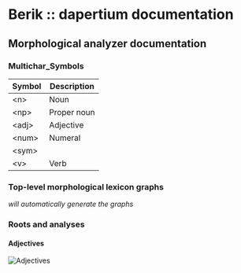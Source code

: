 # Berik :: dapertium documentation

## Morphological analyzer documentation

### Multichar\_Symbols

| Symbol | Description |
| - | - |
| \<n\> | Noun |
| \<np\> | Proper noun |
| \<adj\> | Adjective |
| \<num\> | Numeral |
| \<sym\> | |
| \<v\> | Verb |

### Top-level morphological lexicon graphs

_will automatically generate the graphs_

### Roots and analyses

#### Adjectives

![Adjectives](/tur/Adjectives.svg)
